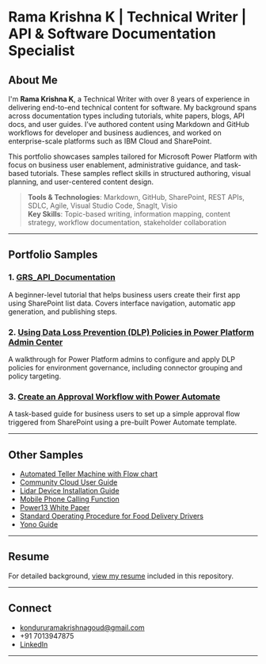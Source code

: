 # Rama Krishna K | Technical Writer | API & Software Documentation Specialist
## About Me

I'm **Rama Krishna K**, a Technical Writer with over 8 years of experience in delivering end-to-end technical content for software. My background spans across documentation types including tutorials, white papers, blogs, API docs, and user guides. I’ve authored content using Markdown and GitHub workflows for developer and business audiences, and worked on enterprise-scale platforms such as IBM Cloud and SharePoint.

This portfolio showcases samples tailored for Microsoft Power Platform with focus on business user enablement, administrative guidance, and task-based tutorials. These samples reflect skills in structured authoring, visual planning, and user-centered content design.

> **Tools & Technologies**: Markdown, GitHub, SharePoint, REST APIs, SDLC, Agile, Visual Studio Code, SnagIt, Visio  
> **Key Skills**: Topic-based writing, information mapping, content strategy, workflow documentation, stakeholder collaboration

---

##   Portfolio Samples

### 1. [GRS_API_Documentation](./GRS_API_Documentation.md)
A beginner-level tutorial that helps business users create their first app using SharePoint list data. Covers interface navigation, automatic app generation, and publishing steps.

### 2. [Using Data Loss Prevention (DLP) Policies in Power Platform Admin Center](./dlp-policies-powerplatform.md)
A walkthrough for Power Platform admins to configure and apply DLP policies for environment governance, including connector grouping and policy targeting.

### 3. [Create an Approval Workflow with Power Automate](./approval-flow-powerautomate.md)
A task-based guide for business users to set up a simple approval flow triggered from SharePoint using a pre-built Power Automate template.

---
##   Other Samples
* [Automated Teller Machine with Flow chart](Automated_Teller_Machine_with_Flow_chart.docx)
* [Community Cloud User Guide](Community_cloud_User_Guide.pptx)
* [Lidar Device Installation Guide](Lidar_device_installation_guide_V_1_2_External.pdf)
* [Mobile Phone Calling Function](Mobile_phone_calling_function.docx)
* [Power13 White Paper](Power13_Whiteond_Paper.docx)
* [Standard Operating Procedure for Food Delivery Drivers](Standard_Operating_Procedure_for_Food_Delivery_Drivers.docx)
* [Yono Guide](yono_guide.docx)
---
##   Resume

For detailed background, [view my resume](./resume.md) included in this repository.

---

## Connect

-   kondururamakrishnagoud@gmail.com
-   +91 7013947875
-   [LinkedIn](https://www.linkedin.com/in/rkgoud)

---

